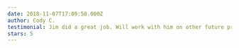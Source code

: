 ```yaml
---
date: 2018-11-07T17:09:58.000Z
author: Cody C.
testimonial: Jim did a great job. Will work with him on other future projects I’m sure.
stars: 5
---
```


